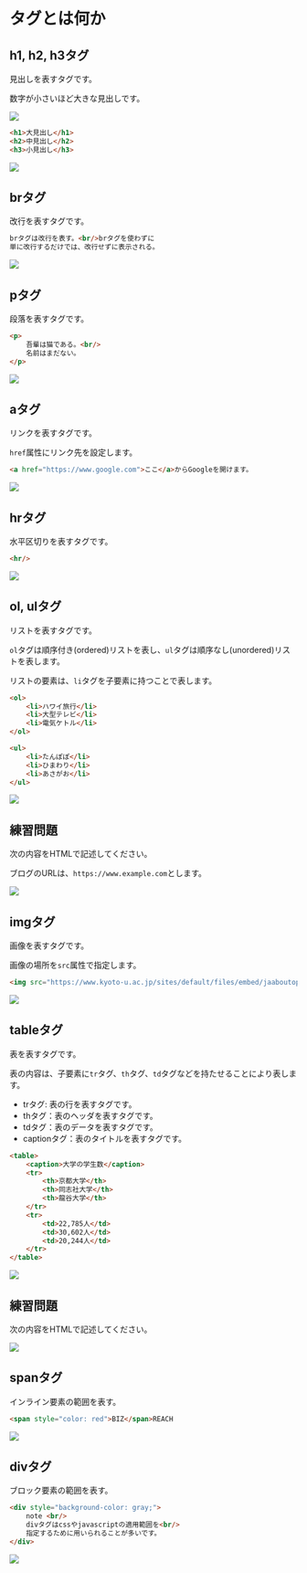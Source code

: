 <!--
<style>
    div.example {
        background-color: white;
        color: black;
        padding: 1em;
        margin: 1em 0;
    }
    hr {
        background-color: black;
    }
</style>
-->

# タグとは何か

## h1, h2, h3タグ

見出しを表すタグです。

数字が小さいほど大きな見出しです。

<img src="assets/newspaper.png"/>

```html
<h1>大見出し</h1>
<h2>中見出し</h2>
<h3>小見出し</h3>
```

<img src="assets/hx_tag.png">

## brタグ

改行を表すタグです。

```html
brタグは改行を表す。<br/>brタグを使わずに
単に改行するだけでは、改行せずに表示される。
```

<img src="assets/br_tag.png">

## pタグ

段落を表すタグです。

```html
<p>
    吾輩は猫である。<br/>
    名前はまだない。
</p>
```

<img src="assets/p_tag.png">

## aタグ

リンクを表すタグです。

`href`属性にリンク先を設定します。

```html
<a href="https://www.google.com">ここ</a>からGoogleを開けます。
```

<img src="assets/a_tag.png">

## hrタグ

水平区切りを表すタグです。

```html
<hr/>
```

<img src="assets/hr_tag.png">

## ol, ulタグ

リストを表すタグです。

`ol`タグは順序付き(ordered)リストを表し、`ul`タグは順序なし(unordered)リストを表します。

リストの要素は、`li`タグを子要素に持つことで表します。

```html
<ol>
    <li>ハワイ旅行</li>
    <li>大型テレビ</li>
    <li>電気ケトル</li>
</ol>

<ul>
    <li>たんぽぽ</li>
    <li>ひまわり</li>
    <li>あさがお</li>
</ul>
```

<img src="assets/xl_tag.png">

## 練習問題

次の内容をHTMLで記述してください。

ブログのURLは、`https://www.example.com`とします。

<!--
<div class="example">
    <h1>本日のメニュー</h1>
    <h2>前菜</h2>
    <ul>
        <li>サラダ</li>
        <li>生ハム</li>
        <li>スープ</li>
    </ul>
    <hr/>
    <h2>メイン</h2>
    <ul>
        <li>マルゲリータ</li>
        <li>クワトロ・フォルマッジ</li>
        <li>ボロネーゼ</li>
        <li>ペスカトーレ</li>
    </ul>
    <hr/>
    <h2>ドルチェ</h2>
    <ul>
        <li>バニラアイス</li>
        <li>ガトーショコラ</li>
    </ul>
    <p>
        当店で使用している小麦は、<br/>
        国内の契約農家から仕入れています！！<br/>
        詳しくは、<a href="https://www.example.com">当店のブログ</a>からご覧いただけます。
    </p>
</div>
-->

<img src="assets/menu_markup.png">

## imgタグ

画像を表すタグです。

画像の場所を`src`属性で指定します。

```html
<img src="https://www.kyoto-u.ac.jp/sites/default/files/embed/jaaboutoperationsymbolimagesgakki.jpg"/>
```

<img src="assets/img_tag.png">

## tableタグ

表を表すタグです。

表の内容は、子要素に`tr`タグ、`th`タグ、`td`タグなどを持たせることにより表します。

- trタグ: 表の行を表すタグです。
- thタグ：表のヘッダを表すタグです。
- tdタグ：表のデータを表すタグです。
- captionタグ：表のタイトルを表すタグです。

```html
<table>
    <caption>大学の学生数</caption>
    <tr>
        <th>京都大学</th>
        <th>同志社大学</th>
        <th>龍谷大学</th>
    </tr>
    <tr>
        <td>22,785人</td>
        <td>30,602人</td>
        <td>20,244人</td>
    </tr>
</table>
```

<img src="assets/table_tag.png">

## 練習問題

次の内容をHTMLで記述してください。

<!--
<div class="example">
    <table>
        <caption>今週のスケジュール</caption>
        <tr>
            <th>月曜日</th>
            <th>火曜日</th>
            <th>水曜日</th>
            <th>木曜日</th>
            <th>金曜日</th>
        </tr>
        <tr>
            <td>
                <ul>
                    <li>授業</li>
                    <li>バイト</li>
                </ul>
            </td>
            <td>
                <ul>
                    <li>授業</li>
                    <li>サークル</li>
                </ul>
            </td>
            <td>
                <ul>
                    <li>授業</li>
                    <li>買い物</li>
                </ul>
            </td>
            <td>
                <ul>
                    <li>授業</li>
                    <li>サークル</li>
                </ul>
            </td>
            <td>
                <ul>
                    <li>授業</li>
                    <li>飲み会</li>
                </ul>
            </td>
        </tr>
    </table>
</div>
-->

<img src="assets/schedule_markup.png">

## spanタグ

インライン要素の範囲を表す。

```html
<span style="color: red">BIZ</span>REACH
```

<img src="assets/span_tag.png">

## divタグ

ブロック要素の範囲を表す。

```html
<div style="background-color: gray;">
    note <br/>
    divタグはcssやjavascriptの適用範囲を<br/>
    指定するために用いられることが多いです。
</div>
```

<img src="assets/div_tag.png">

